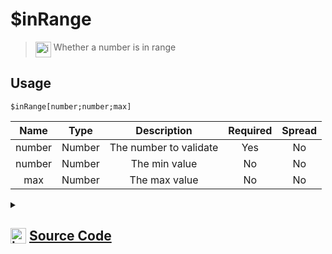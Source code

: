 # $inRange
> <img align="top" src="https://upload.wikimedia.org/wikipedia/commons/thumb/e/e4/Infobox_info_icon.svg/160px-Infobox_info_icon.svg.png?20150409153300" alt="image" width="25" height="auto"> Whether a number is in range
## Usage
```
$inRange[number;number;max]
```
| Name | Type | Description | Required | Spread
| :---: | :---: | :---: | :---: | :---: |
number | Number | The number to validate | Yes | No
number | Number | The min value | No | No
max | Number | The max value | No | No
<details>
<summary>
    
## <img align="top" src="https://cdn4.iconfinder.com/data/icons/iconsimple-logotypes/512/github-512.png" alt="image" width="25" height="auto">  [Source Code](https://github.com/tryforge/ForgeScript-V2/blob/main/src/native/inRange.ts)
    
</summary>
    
```ts
import { ArgType, NativeFunction, Return } from "../structures"

export default new NativeFunction({
    name: "$inRange",
    version: "1.0.0",
    description: "Whether a number is in range",
    brackets: true,
    unwrap: true,
    args: [
        {
            name: "number",
            description: "The number to validate",
            rest: false,
            type: ArgType.Number,
            required: true
        },
        {
            name: "number",
            description: "The min value",
            rest: false,
            type: ArgType.Number
        },
        {
            name: "max",
            description: "The max value",
            rest: false,
            type: ArgType.Number
        }
    ],
    execute(ctx, [ n, min, max ]) {
        return Return.success(
            min !== null && max !== null ?
                n >= min && n <= max :
                min !== null ?
                    n >= min :
                    max !== null ?
                        n <= max :
                        true
        )
    },
})
```
    
</details>